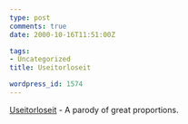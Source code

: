 ```yaml
---
type: post
comments: true
date: 2000-10-16T11:51:00Z

tags:
- Uncategorized
title: Useitorloseit

wordpress_id: 1574
---
```


[Useitorloseit](http://useitorloseit.cjb.net) - A parody of great proportions.
